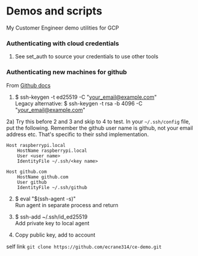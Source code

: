 # Demos and scripts
My Customer Engineer demo utilities for GCP

### Authenticating with cloud credentials

1) See set_auth to source your credentials to use other tools

### Authenticating new machines for github
From [Github docs](https://docs.github.com/en/github/authenticating-to-github/generating-a-new-ssh-key-and-adding-it-to-the-ssh-agent)

1) $ ssh-keygen -t ed25519 -C "your_email@example.com"  
Legacy alternative: $ ssh-keygen -t rsa -b 4096 -C "your_email@example.com"

2a) Try this before 2 and 3 and skip to 4 to test. In your `~/.ssh/config` file, put the following. Remember the github user name is github, not your email address etc. That's specific to their sshd implementation.

```
Host raspberrypi.local
	HostName raspberrypi.local
	User <user name>
	IdentityFile ~/.ssh/<key name>

Host github.com
    HostName github.com
    User github
    IdentityFile ~/.ssh/github
```

2) $ eval "$(ssh-agent -s)"  
Run agent in separate process and return

3) $ ssh-add ~/.ssh/id_ed25519  
Add private key to local agent

4) Copy public key, add to account


self link `git clone https://github.com/ecrane314/ce-demo.git`
